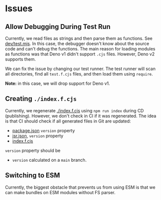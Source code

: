 # Issues

## Allow Debugging During Test Run

Currently, we read files as strings and then parse them as functions. See [dev/test.mjs](dev/test.mjs). In this case, the debugger doesn't know about the source code and can't debug the functions. The main reason for loading modules as functions was that Deno v1 didn't support `.cjs` files. However, Deno v2 supports them.

We can fix the issue by changing our test runner. The test runner will scan all directories, find all `test.f.cjs` files, and then load them using `require`.

**Note:** in this case, we will drop support for Deno v1.

## Creating `./index.f.cjs`

Currently, we regenerate [./index.f.cjs](./index.f.cjs) using `npm run index` during CD (publishing). However, we don't check in CI if it was regenerated. The idea is that CI should check if all generated files in Git are updated:
- [package.json](./package.json) `version` property
- [jsr.json](./jsr.json), `version` property
- [index.f.cjs](./index.f.cjs)

`version` property should be
- `version` calculated on a `main` branch.

## Switching to ESM

Currently, the biggest obstacle that prevents us from using ESM is that we can make bundles on ESM modules without FS parser.
